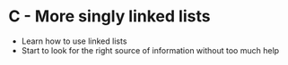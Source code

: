 # C - More singly linked lists

- Learn how to use linked lists
- Start to look for the right source of information without too much help
